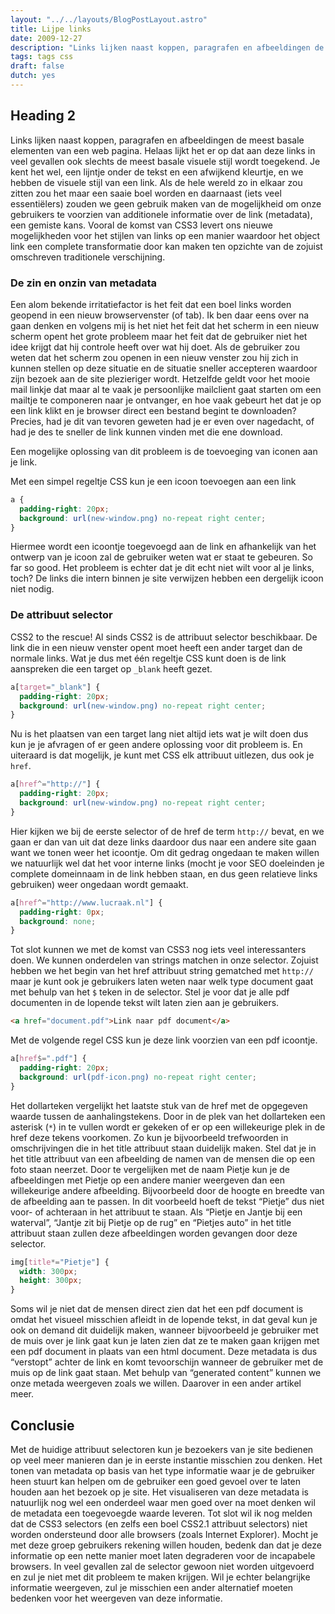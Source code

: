 ```yaml
---
layout: "../../layouts/BlogPostLayout.astro"
title: Lijpe links
date: 2009-12-27
description: "Links lijken naast koppen, paragrafen en afbeeldingen de meest basale elementen van een web pagina. Helaas lijkt het er op dat aan deze links in veel gevallen ook slechts de meest basale visuele stijl wordt toegekend. Je kent het wel, een lijntje onder de tekst en een afwijkend kleurtje, en we hebben de visuele stijl van een link. Als de hele wereld zo in elkaar zou zitten zou het maar een saaie boel worden en daarnaast (iets veel essentiëlers) zouden we geen gebruik maken van de mogelijkheid om onze gebruikers te voorzien van additionele informatie over de link (metadata), een gemiste kans. Vooral de komst van CSS3 levert ons nieuwe mogelijkheden voor het stijlen van links op een manier waardoor het object link een complete transformatie door kan maken ten opzichte van de zojuist omschreven traditionele verschijning."
tags: tags css
draft: false
dutch: yes
---
```

<div class="span2-4">

## Heading 2

Links lijken naast koppen, paragrafen en afbeeldingen de meest basale elementen van een web pagina. Helaas lijkt het er op dat aan deze links in veel gevallen ook slechts de meest basale visuele stijl wordt toegekend. Je kent het wel, een lijntje onder de tekst en een afwijkend kleurtje, en we hebben de visuele stijl van een link. Als de hele wereld zo in elkaar zou zitten zou het maar een saaie boel worden en daarnaast (iets veel essentiëlers) zouden we geen gebruik maken van de mogelijkheid om onze gebruikers te voorzien van additionele informatie over de link (metadata), een gemiste kans. Vooral de komst van CSS3 levert ons nieuwe mogelijkheden voor het stijlen van links op een manier waardoor het object link een complete transformatie door kan maken ten opzichte van de zojuist omschreven traditionele verschijning.

### De zin en onzin van metadata
Een alom bekende irritatiefactor is het feit dat een boel links worden geopend in een nieuw browservenster (of tab). Ik ben daar eens over na gaan denken en volgens mij is het niet het feit dat het scherm in een nieuw scherm opent het grote probleem maar het feit dat de gebruiker niet het idee krijgt dat hij controle heeft over wat hij doet. Als de gebruiker zou weten dat het scherm zou openen in een nieuw venster zou hij zich in kunnen stellen op deze situatie en de situatie sneller accepteren waardoor zijn bezoek aan de site plezieriger wordt.
Hetzelfde geldt voor het mooie mail linkje dat maar al te vaak je persoonlijke mailclient gaat starten om een mailtje te componeren naar je ontvanger, en hoe vaak gebeurt het dat je op een link klikt en je browser direct een bestand begint te downloaden? Precies, had je dit van tevoren geweten had je er even over nagedacht, of had je des te sneller de link kunnen vinden met die ene download.

Een mogelijke oplossing van dit probleem is de toevoeging van iconen aan je link.

Met een simpel regeltje CSS kun je een icoon toevoegen aan een link

```css
a {
  padding-right: 20px;
  background: url(new-window.png) no-repeat right center;
}
```

Hiermee wordt een icoontje toegevoegd aan de link en afhankelijk van het ontwerp van je icoon zal de gebruiker weten wat er staat te gebeuren. So far so good. Het probleem is echter dat je dit echt niet wilt voor al je links, toch? De links die intern binnen je site verwijzen hebben een dergelijk icoon niet nodig.

### De attribuut selector
CSS2 to the rescue! Al sinds CSS2 is de attribuut selector beschikbaar. De link die in een nieuw venster opent moet heeft een ander target dan de normale links. Wat je dus met één regeltje CSS kunt doen is de link aanspreken die een target op <code>_blank</code> heeft gezet.

```css
a[target="_blank"] {
  padding-right: 20px;
  background: url(new-window.png) no-repeat right center;
}
```

Nu is het plaatsen van een target lang niet altijd iets wat je wilt doen dus kun je je afvragen of er geen andere oplossing voor dit probleem is. En uiteraard is dat mogelijk, je kunt met CSS elk attribuut uitlezen, dus ook je <code>href</code>.

```css
a[href^="http://"] {
  padding-right: 20px;
  background: url(new-window.png) no-repeat right center;
}
```

Hier kijken we bij de eerste selector of de href de term <code>http://</code> bevat, en we gaan er dan van uit dat deze links daardoor dus naar een andere site gaan want we tonen weer het icoontje.
Om dit gedrag ongedaan te maken willen we natuurlijk wel dat het voor interne links (mocht je voor SEO doeleinden je complete domeinnaam in de link hebben staan, en dus geen relatieve links gebruiken) weer ongedaan wordt gemaakt.

```css
a[href^="http://www.lucraak.nl"] {
  padding-right: 0px;
  background: none;
}
```

Tot slot kunnen we met de komst van CSS3 nog iets veel interessanters doen. We kunnen onderdelen van strings matchen in onze selector. Zojuist hebben we het begin van het href attribuut string gematched met <code>http://</code> maar je kunt ook je gebruikers laten weten naar welk type document gaat met behulp van het <code>$</code> teken in de selector. Stel je voor dat je alle pdf documenten in de lopende tekst wilt laten zien aan je gebruikers.

```html
<a href="document.pdf">Link naar pdf document</a>
```

Met de volgende regel CSS kun je deze link voorzien van een pdf icoontje.

```css
a[href$=".pdf"] {
  padding-right: 20px;
  background: url(pdf-icon.png) no-repeat right center;
}
```
Het dollarteken vergelijkt het laatste stuk van de href met de opgegeven waarde tussen de aanhalingstekens.
Door in de plek van het dollarteken een asterisk (<code>*</code>) in te vullen wordt er gekeken of er op een willekeurige plek in de href deze tekens voorkomen. Zo kun je bijvoorbeeld trefwoorden in omschrijvingen die in het title attribuut staan duidelijk maken. Stel dat je in het title attribuut van een afbeelding de namen van de mensen die op een foto staan neerzet. Door te vergelijken met de naam Pietje kun je de afbeeldingen met Pietje op een andere manier weergeven dan een willekeurige andere afbeelding. Bijvoorbeeld door de hoogte en breedte van de afbeelding aan te passen. In dit voorbeeld hoeft de tekst “Pietje” dus niet voor- of achteraan in het attribuut te staan. Als “Pietje en Jantje bij een waterval”, “Jantje zit bij Pietje op de rug” en “Pietjes auto” in het title attribuut staan zullen deze afbeeldingen worden gevangen door deze selector.

```css
img[title*="Pietje"] {
  width: 300px;
  height: 300px;
}
```

Soms wil je niet dat de mensen direct zien dat het een pdf document is omdat het visueel misschien afleidt in de lopende tekst, in dat geval kun je ook on demand dit duidelijk maken, wanneer bijvoorbeeld je gebruiker met de muis over je link gaat kun je laten zien dat ze te maken gaan krijgen met een pdf document in plaats van een html document. Deze metadata is dus “verstopt” achter de link en komt tevoorschijn wanneer de gebruiker met de muis op de link gaat staan. Met behulp van “generated content” kunnen we onze metada weergeven zoals we willen. Daarover in een ander artikel meer.

## Conclusie
Met de huidige attribuut selectoren kun je bezoekers van je site bedienen op veel meer manieren dan je in eerste instantie misschien zou denken. Het tonen van metadata op basis van het type informatie waar je de gebruiker heen stuurt kan helpen om de gebruiker een goed gevoel over te laten houden aan het bezoek op je site. Het visualiseren van deze metadata is natuurlijk nog wel een onderdeel waar men goed over na moet denken wil de metadata een toegevoegde waarde leveren. Tot slot wil ik nog melden dat de CSS3 selectors (en zelfs een boel CSS2.1 attribuut selectors) niet worden ondersteund door alle browsers (zoals Internet Explorer). Mocht je met deze groep gebruikers rekening willen houden, bedenk dan dat je deze informatie op een nette manier moet laten degraderen voor de incapabele browsers. In veel gevallen zal de selector gewoon niet worden uitgevoerd en zul je niet met dit probleem te maken krijgen. Wil je echter belangrijke informatie weergeven, zul je misschien een ander alternatief moeten bedenken voor het weergeven van deze informatie.

</div>